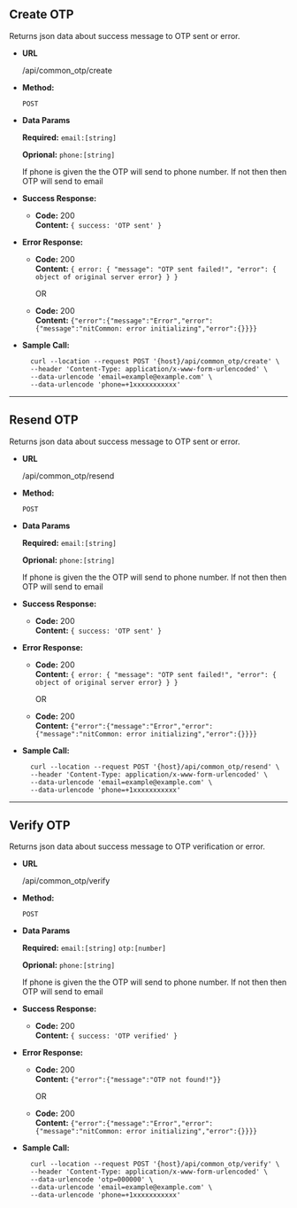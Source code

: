 **Create OTP**
----
  Returns json data about success message to OTP sent or error.

* **URL**

  /api/common_otp/create

* **Method:**

  `POST`
  

* **Data Params**

    **Required:**
    `email:[string]`

    **Oprional:**
    `phone:[string]`

  If phone is given the the OTP will send to phone number. If not then then OTP will send to email

* **Success Response:**

  * **Code:** 200 <br />
    **Content:** `{ success: 'OTP sent' }`
 
* **Error Response:**

  * **Code:** 200  <br />
    **Content:** `{
                    error: {
                        "message": "OTP sent failed!",
                        "error": { object of original server error}
                    }
                }`

    OR 

  * **Code:** 200  <br />
    **Content:** `{"error":{"message":"Error","error":{"message":"nitCommon: error initializing","error":{}}}}`



* **Sample Call:**

  ```
    curl --location --request POST '{host}/api/common_otp/create' \
    --header 'Content-Type: application/x-www-form-urlencoded' \
    --data-urlencode 'email=example@example.com' \
    --data-urlencode 'phone=+1xxxxxxxxxxx'
  ```
----


**Resend OTP**
----
 Returns json data about success message to OTP sent or error.

* **URL**

  /api/common_otp/resend

* **Method:**

  `POST`
  

* **Data Params**

    **Required:**
    `email:[string]`

    **Oprional:**
    `phone:[string]`

  If phone is given the the OTP will send to phone number. If not then then OTP will send to email

* **Success Response:**

  * **Code:** 200 <br />
    **Content:** `{ success: 'OTP sent' }`
 
* **Error Response:**

  * **Code:** 200  <br />
    **Content:** `{
                    error: {
                        "message": "OTP sent failed!",
                        "error": { object of original server error}
                    }
                }`
    
    OR

  * **Code:** 200  <br />
    **Content:** `{"error":{"message":"Error","error":{"message":"nitCommon: error initializing","error":{}}}}`

* **Sample Call:**

  ```
    curl --location --request POST '{host}/api/common_otp/resend' \
    --header 'Content-Type: application/x-www-form-urlencoded' \
    --data-urlencode 'email=example@example.com' \
    --data-urlencode 'phone=+1xxxxxxxxxxx'
  ```
----
  

**Verify OTP**
----
 Returns json data about success message to OTP verification or error.

* **URL**

  /api/common_otp/verify

* **Method:**

  `POST`
  

* **Data Params**

    **Required:**
    `email:[string]`
    `otp:[number]`

    **Oprional:**
    `phone:[string]`

  If phone is given the the OTP will send to phone number. If not then then OTP will send to email

* **Success Response:**

  * **Code:** 200 <br />
    **Content:** `{ success: 'OTP verified' }`
 
* **Error Response:**

  * **Code:** 200  <br />
    **Content:** `{"error":{"message":"OTP not found!"}}`


    OR

  * **Code:** 200  <br />
    **Content:** `{"error":{"message":"Error","error":{"message":"nitCommon: error initializing","error":{}}}}`

* **Sample Call:**

  ```
    curl --location --request POST '{host}/api/common_otp/verify' \
    --header 'Content-Type: application/x-www-form-urlencoded' \
    --data-urlencode 'otp=000000' \
    --data-urlencode 'email=example@example.com' \
    --data-urlencode 'phone=+1xxxxxxxxxxx'
  ```
